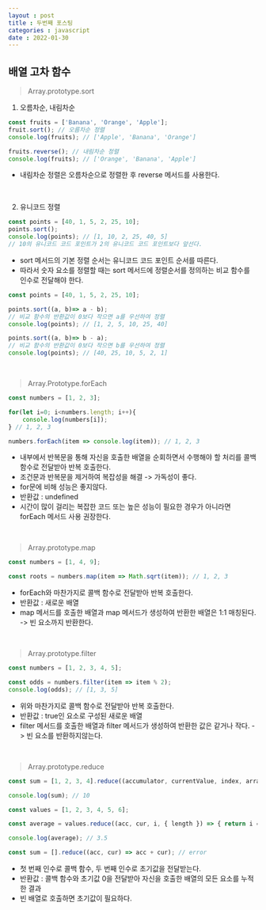 ```yaml
---
layout : post
title : 두번째 포스팅
categories : javascript
date : 2022-01-30
---
```

## 배열 고차 함수
>Array.prototype.sort
1. 오름차순, 내림차순

```javascript
const fruits = ['Banana', 'Orange', 'Apple'];
fruit.sort(); // 오름차순 정렬
console.log(fruits); // ['Apple', 'Banana', 'Orange']

fruits.reverse(); // 내림차순 정렬
console.log(fruits); // ['Orange', 'Banana', 'Apple']
```
* 내림차순 정렬은 오름차순으로 정렬한 후 reverse 메서드를 사용한다.

<br>

2. 유니코드 정렬
```javascript
const points = [40, 1, 5, 2, 25, 10];
points.sort();
console.log(points); // [1, 10, 2, 25, 40, 5]
// 10의 유니코드 코드 포인트가 2의 유니코드 코드 포인트보다 앞선다.
```
* sort 메서드의 기본 정렬 순서는 유니코드 코드 포인트 순서를 따른다.
* 따라서 숫자 요소를 정렬할 때는 sort 메서드에 정렬순서를 정의하는 비교 함수를 인수로 전달해야 한다.

```javascript
const points = [40, 1, 5, 2, 25, 10];

points.sort((a, b)=> a - b);
// 비교 함수의 반환값이 0보다 작으면 a를 우선하여 정렬
console.log(points); // [1, 2, 5, 10, 25, 40]

points.sort((a, b)=> b - a);
// 비교 함수의 반환값이 0보다 작으면 b를 우선하여 정렬
console.log(points); // [40, 25, 10, 5, 2, 1]
```
<br>

>Array.Prototype.forEach

```javascript
const numbers = [1, 2, 3];

for(let i=0; i<numbers.length; i++){
    console.log(numbers[i]);
} // 1, 2, 3

numbers.forEach(item => console.log(item)); // 1, 2, 3
```

* 내부에서 반복문을 통해 자신을 호출한 배열을 순회하면서 수행해야 할 처리를 콜백 함수로 전달받아 반복 호출한다.
* 조건문과 반복문을 제거하여 복잡성을 해결 -> 가독성이 좋다.
* for문에 비해 성능은 좋지않다.
* 반환값 : undefined
* 시간이 많이 걸리는 복잡한 코드 또는 높은 성능이 필요한 경우가 아니라면 forEach 메서드 사용 권장한다.

<br>

>Array.prototype.map

```javascript
const numbers = [1, 4, 9];

const roots = numbers.map(item => Math.sqrt(item)); // 1, 2, 3
```
* forEach와 마찬가지로  콜백 함수로 전달받아 반복 호출한다.
* 반환값 : 새로운 배열
* map 메서드를 호출한 배열과 map 메서드가 생성하여 반환한 배열은 1:1 매칭된다. -> 빈 요소까지 반환한다.

<br>

>Array.prototype.filter

```javascript
const numbers = [1, 2, 3, 4, 5];

const odds = numbers.filter(item => item % 2);
console.log(odds); // [1, 3, 5]
```
* 위와 마찬가지로 콜백 함수로 전달받아 반복 호출한다.
* 반환값 : true인 요소로 구성된 새로운 배열
* filter 메서드를 호출한 배열과 filter 메서드가 생성하여 반환한 값은 같거나 작다. -> 빈 요소를 반환하지않는다.

<br>

>Array.prototype.reduce

```javascript
const sum = [1, 2, 3, 4].reduce((accumulator, currentValue, index, array) => accumulator + currentValue, 0);

console.log(sum); // 10

const values = [1, 2, 3, 4, 5, 6];

const average = values.reduce((acc, cur, i, { length }) => { return i === length - 1 ? (acc + cur)/length : acc + cur;}, 0);

console.log(average); // 3.5

const sum = [].reduce((acc, cur) => acc + cur); // error
```
* 첫 번째 인수로 콜백 함수, 두 번째 인수로 초기값을 전달받는다.
* 반환값 : 콜백 함수와 초기값 0을 전달받아 자신을 호출한 배열의 모든 요소를 누적한 결과
* 빈 배열로 호출하면 초기값이 필요하다.



